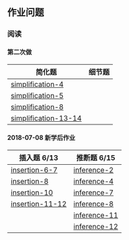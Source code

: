 ## 作业问题

### 阅读

#### 第二次做

简化题 | 细节题 
------------ | ------------- 
[simplification-4](../read/simplification#2018-08-15) | 
[simplification-5](../read/simplification#2018-08-17) | 
[simplification-8](../read/simplification#2018-08-21) | 
[simplification-13-14](../read/simplification#2018-08-29) | 




#### 2018-07-08 新学后作业

插入题  6/13 | 推断题 6/15
------------- | -------------
[insertion-6-7](../read/insertion#2018-08-02)      | [inference-2](../read/inference#2018-07-10)
[insertion-8](../read/insertion#2018-08-04)         | [inference-4](../read/inference#2018-07-11)
[insertion-10](../read/insertion#2018-08-05)       | [inference-7](../read/inference#2018-07-14)
[insertion-11-12](../read/insertion#2018-08-07)  | [inference-8](../read/inference#2018-07-15)
                                                                               | [inference-11](../read/inference#2018-07-18)
                                                                               | [inference-12](../read/inference#2018-07-19)


